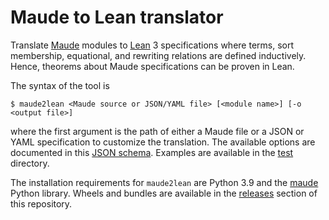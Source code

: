 Maude to Lean translator
========================

Translate [Maude](https://maude.cs.illinois.edu) modules to [Lean](https://leanprover.github.io/) 3 specifications where terms, sort membership, equational, and rewriting relations are defined inductively. Hence, theorems about Maude specifications can be proven in Lean.

The syntax of the tool is
```
$ maude2lean <Maude source or JSON/YAML file> [<module name>] [-o <output file>]
```
where the first argument is the path of either a Maude file or a JSON or YAML specification to customize the translation. The available options are documented in this [JSON schema](maude2lean.schema.json). Examples are available in the [test](test) directory.

The installation requirements for `maude2lean` are Python 3.9 and the [maude](https://pypi.org/project/maude) Python library. Wheels and bundles are available in the [releases](https://github.com/fadoss/maude2lean/releases/tag/latest) section of this repository.